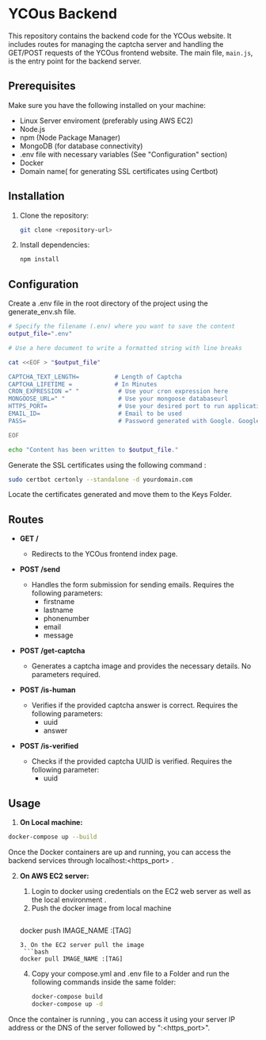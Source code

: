 # YCOus Backend

This repository contains the backend code for the YCOus website. It includes routes for managing the captcha server and handling the GET/POST requests of the YCOus frontend website. The main file, `main.js`, is the entry point for the backend server.

## Prerequisites

Make sure you have the following installed on your machine:

- Linux Server enviroment (preferably using AWS EC2)
- Node.js
- npm (Node Package Manager)
- MongoDB (for database connectivity)
- .env file with necessary variables (See "Configuration" section)
- Docker
- Domain name( for generating SSL certificates using Certbot)

## Installation

1. Clone the repository:

   ```bash
   git clone <repository-url>

2. Install dependencies:

   ```bash
   npm install

## Configuration

Create a .env file in the root directory of the project using the generate_env.sh file.

```bash
# Specify the filename (.env) where you want to save the content
output_file=".env"

# Use a here document to write a formatted string with line breaks

cat <<EOF > "$output_file"

CAPTCHA_TEXT_LENGTH=          # Length of Captcha
CAPTCHA_LIFETIME =            # In Minutes
CRON_EXPRESSION =" "           # Use your cron expression here
MONGOOSE_URL=" "               # Use your mongoose databaseurl
HTTPS_PORT=                    # Use your desired port to run application on
EMAIL_ID=                      # Email to be used
PASS=                          # Password generated with Google. Google account -> app passwords

EOF

echo "Content has been written to $output_file."
```

Generate the SSL certificates using the following command :

 ```bash
 sudo certbot certonly --standalone -d yourdomain.com
```
Locate the certificates generated and move them to the Keys Folder.

## Routes

- **GET /**
  - Redirects to the YCOus frontend index page.

- **POST /send**
  - Handles the form submission for sending emails. Requires the following parameters:
    - firstname
    - lastname
    - phonenumber
    - email
    - message

- **POST /get-captcha**
  - Generates a captcha image and provides the necessary details. No parameters required.

- **POST /is-human**
  - Verifies if the provided captcha answer is correct. Requires the following parameters:
    - uuid
    - answer

- **POST /is-verified**
  - Checks if the provided captcha UUID is verified. Requires the following parameter:
    - uuid

## Usage

1. **On Local machine:**
   
```bash
docker-compose up --build
```
Once the Docker containers are up and running, you can access the backend services through localhost:<https_port> .

2. **On AWS EC2 server:**
   
   1. Login to docker using credentials on the EC2 web server as well as the local environment .
   2. Push the docker image from local machine
      ```bash
     docker push IMAGE_NAME :[TAG]
     ```
   3. On the EC2 server pull the image
      ```bash
     docker pull IMAGE_NAME :[TAG]
     ```
   4. Copy your compose.yml and .env file to a Folder and run the following commands inside the same folder:
      ```bash
      docker-compose build
      docker-compose up -d
      ```
Once the container is running , you can access it using your server IP address or the DNS of the server followed by ":<https_port>".
     
     
     
   
